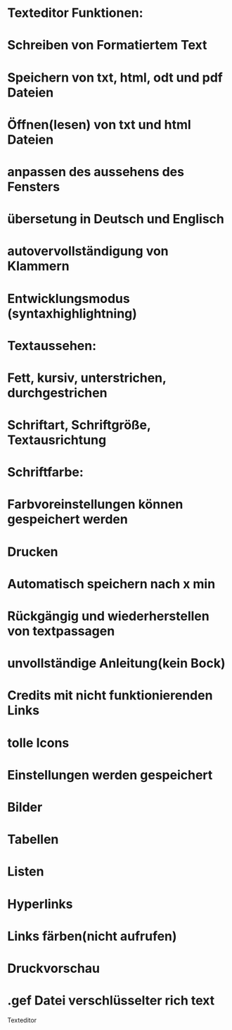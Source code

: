 # Texteditor Funktionen:
#	Schreiben von Formatiertem Text
#	Speichern von txt, html, odt und pdf Dateien
#	Öffnen(lesen) von txt und html Dateien
#	anpassen des aussehens des Fensters
#	übersetung in Deutsch und Englisch
#	autovervollständigung von Klammern
#	Entwicklungsmodus (syntaxhighlightning)
#	Textaussehen:
#		Fett, kursiv, unterstrichen, durchgestrichen
#		Schriftart, Schriftgröße, Textausrichtung
#		Schriftfarbe:
#			Farbvoreinstellungen können gespeichert werden
#	Drucken
#	Automatisch speichern nach x min
#	Rückgängig und wiederherstellen von textpassagen
#	unvollständige Anleitung(kein Bock)
#	Credits mit nicht funktionierenden Links
#	tolle Icons
#	Einstellungen werden gespeichert
#	Bilder
#	Tabellen
#	Listen
#       Hyperlinks
#       Links färben(nicht aufrufen)
#       Druckvorschau
#       .gef Datei verschlüsselter rich text
	
Texteditor
